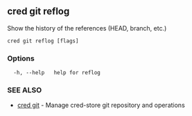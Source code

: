 ## cred git reflog

Show the history of the references (HEAD, branch, etc.)

```
cred git reflog [flags]
```

### Options

```
  -h, --help   help for reflog
```

### SEE ALSO

* [cred git](cred_git.md)	 - Manage cred-store git repository and operations

